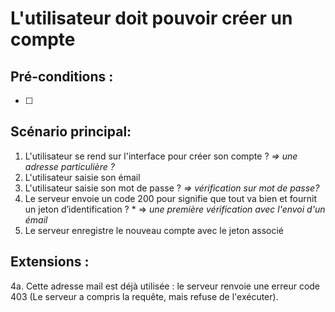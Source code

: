 # L'utilisateur doit pouvoir créer un compte

## Pré-conditions :

- [ ]

## Scénario principal:

1. L'utilisateur se rend sur l'interface pour créer son compte ? *=> une adresse particulière ?*
2. L'utilisateur saisie son émail
3. L'utilisateur saisie son mot de passe ? *=> vérification sur mot de passe?*
4. Le serveur envoie un code 200 pour signifie que tout va bien et fournit un jeton d’identification ? * => *une première vérification avec l'envoi d'un émail*
5. Le serveur enregistre le nouveau compte avec le jeton associé

## Extensions :

4a. Cette adresse mail est déjà utilisée : le serveur renvoie une erreur code 403 (Le serveur a compris la requête, mais refuse de l'exécuter).